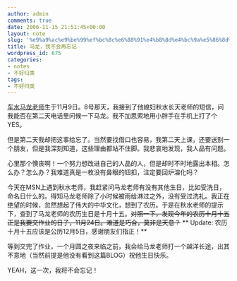 ```yaml
---
author: admin
comments: true
date: 2006-11-15 21:51:45+00:00
layout: note
slug: '%e9%a9%ac%e9%be%99%ef%bc%8c%e6%88%91%e4%b8%8d%e4%bc%9a%e5%86%8d%e5%bf%98%e8%ae%b0'
title: 马龙，我不会再忘记
wordpress_id: 675
categories:
- notes
- 不好归类
tags:
- 不好归类
---
```


[车水马龙老师](http://paowang.com/blog/qsml/)生于11月9日。8号那天，我接到了他媳妇秋水长天老师的短信，问我能否在第二天电话里问候一下马龙。我不加思索地用小胖手在手机上打了个YES。

但是第二天我却把这事给忘了。当然要找借口也容易，我第二天上课，还要送别一个朋友，但是我深刻知道，这些理由都站不住脚。我悲哀地发现，我人品有问题。

心里那个懊丧啊！一个努力想改进自己的人品的人，但是却时不时地露出本相。怎么办？怎么办？我难道真是一枚没有鼻眼的钮扣，注定要回炉溶化吗？

今天在MSN上遇到秋水老师，我赶紧问马龙老师有没有其他生日，比如受洗日，命名日什么的。得知马龙老师除了小时候被雨给淋过之外，没有受过洗礼。我正在绝望的时候，忽然想起了伟大的中华文化，想到了农历。于是在秋水老师的提示下，查到了马龙老师的农历生日是十月十五。<del>对照一下，发现今年的农历十月十五正是我要交作业的日子，11月24日。难道是巧合，莫非是天意？</del> 
**
Update: 农历十月十五应该是公历12月5日，感谢朋友们指正！**

等到交完了作业，一个月圆之夜来临之前，我会给马龙老师打一个越洋长途，出其不意地（当然前提是他没有看到这篇BLOG）祝他生日快乐。

YEAH，这一次，我将不会忘记！
